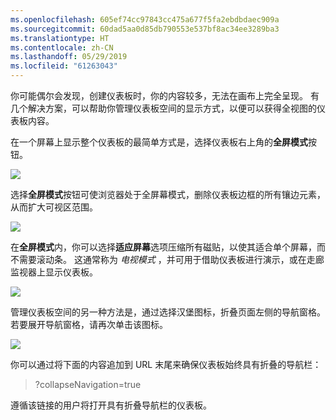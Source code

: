 ```yaml
---
ms.openlocfilehash: 605ef74cc97843cc475a677f5fa2ebdbdaec909a
ms.sourcegitcommit: 60dad5aa0d85db790553e537bf8ac34ee3289ba3
ms.translationtype: HT
ms.contentlocale: zh-CN
ms.lasthandoff: 05/29/2019
ms.locfileid: "61263043"
---
```

你可能偶尔会发现，创建仪表板时，你的内容较多，无法在画布上完全呈现。 有几个解决方案，可以帮助你管理仪表板空间的显示方式，以便可以获得全视图的仪表板内容。

在一个屏幕上显示整个仪表板的最简单方式是，选择仪表板右上角的**全屏模式**按钮。

![](media/4-4e-get-more-dashboard-space/4-4e_1.png)

选择**全屏模式**按钮可使浏览器处于全屏幕模式，删除仪表板边框的所有镶边元素，从而扩大可视区范围。

![](media/4-4e-get-more-dashboard-space/4-4e_2.png)

在**全屏模式**内，你可以选择**适应屏幕**选项压缩所有磁贴，以使其适合单个屏幕，而不需要滚动条。 这通常称为 *电视模式* ，并可用于借助仪表板进行演示，或在走廊监视器上显示仪表板。

![](media/4-4e-get-more-dashboard-space/4-4e_3.png)

管理仪表板空间的另一种方法是，通过选择汉堡图标，折叠页面左侧的导航窗格。 若要展开导航窗格，请再次单击该图标。

![](media/4-4e-get-more-dashboard-space/4-4e_4.png)

你可以通过将下面的内容追加到 URL 末尾来确保仪表板始终具有折叠的导航栏：

> ?collapseNavigation=true
> 
> 

遵循该链接的用户将打开具有折叠导航栏的仪表板。

